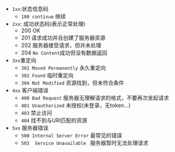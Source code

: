 - `1xx`:状态信息码
  - `100 continue` 继续
- `2xx`: 成功状态码(表示正常处理)
  - 200 OK
  - 201 请求成功并且创建了服务器资源
  - 202 服务器接受请求，但并未处理
  - 204 `No Content`成功但没有数据返回
- `3xx`重定向
  - `301 Moved Permanently` 永久重定向
  - `302 Found` 临时重定向
  - `304 Not Modified` 资源找到，但未符合条件
- `4xx` 客户端错误
  - `400 Bad Request` 服务器无理解请求的格式，不要再次发起请求
  - `401 Unauthorized` 未授权(未登录，无token...)
  - `403` 禁止访问
  - `404` 找不到与URI匹配的资源
- `5xx` 服务器错误
  - `500 Internal Server Error` 最常见的错误
  - `503  Service Unavailable ` 服务器暂时无法处理请求